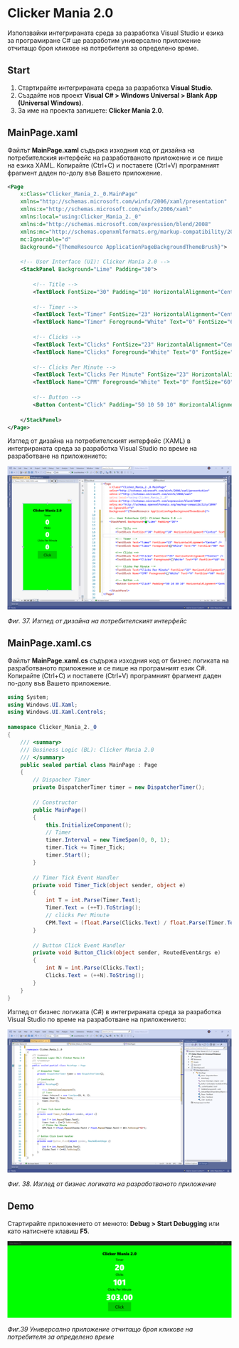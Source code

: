 # Clicker Mania 2.0

Използвайки интегрираната среда за разработка Visual Studio и езика за програмиране C\# ще разработим универсално приложение отчитащо броя кликове на потребителя за определено време.

## Start

1. Стартирайте интегрираната среда за разработка **Visual Studio**. 
2. Създайте нов проект **Visual C\# &gt; Windows Universal &gt; Blank App \(Universal Windows\)**. 
3. За име на проекта запишете: **Clicker Mania 2.0**.

## MainPage.xaml

Файлът **MainPage.xaml** съдържа изходния код от дизайна на потребителския интерфейс на разработваното приложение и се пише на езика XAML. Копирайте \(Ctrl+C\) и поставете \(Ctrl+V\) програмният фрагмент даден по-долу във Вашето приложение.

```xml
<Page
    x:Class="Clicker_Mania_2._0.MainPage"
    xmlns="http://schemas.microsoft.com/winfx/2006/xaml/presentation"
    xmlns:x="http://schemas.microsoft.com/winfx/2006/xaml"
    xmlns:local="using:Clicker_Mania_2._0"
    xmlns:d="http://schemas.microsoft.com/expression/blend/2008"
    xmlns:mc="http://schemas.openxmlformats.org/markup-compatibility/2006"
    mc:Ignorable="d"
    Background="{ThemeResource ApplicationPageBackgroundThemeBrush}">

    <!-- User Interface (UI): Clicker Mania 2.0 -->
    <StackPanel Background="Lime" Padding="30">
        
        <!-- Title -->
        <TextBlock FontSize="30" Padding="10" HorizontalAlignment="Center" Text="Clicker Mania 2.0" FontWeight="ExtraBlack" />

        <!-- Timer -->
        <TextBlock Text="Timer" FontSize="23" HorizontalAlignment="Center" />
        <TextBlock Name="Timer" Foreground="White" Text="0" FontSize="60" HorizontalAlignment="Center" FontWeight="ExtraBlack" />

        <!-- Clicks -->
        <TextBlock Text="Clicks" FontSize="23" HorizontalAlignment="Center" />
        <TextBlock Name="Clicks" Foreground="White" Text="0" FontSize="60" HorizontalAlignment="Center" FontWeight="ExtraBlack" />

        <!-- Clicks Per Minute -->
        <TextBlock Text="Clicks Per Minute" FontSize="23" HorizontalAlignment="Center" />
        <TextBlock Name="CPM" Foreground="White" Text="0" FontSize="60" HorizontalAlignment="Center" FontWeight="ExtraBlack" />
        
        <!-- Button -->
        <Button Content="Click" Padding="50 10 50 10" HorizontalAlignment="Center" FontSize="32" Click="Button_Click" />
   
    </StackPanel>
</Page>

```

Изглед от дизайна на потребителският интерфейс \(XAML\) в интегрираната среда за разработка Visual Studio по време на разработване на приложението:

![](/images/37_Clicker_Mania_2.0_UI.png)

_Фиг. 37. Изглед от дизайна на потребителският интерфейс_

## MainPage.xaml.cs

Файлът **MainPage.xaml.cs** съдържа изходния код от бизнес логиката на разработваното приложение и се пише на програмният език C\#. Копирайте \(Ctrl+C\) и поставете \(Ctrl+V\) програмният фрагмент даден по-долу във Вашето приложение.

```csharp
using System;
using Windows.UI.Xaml;
using Windows.UI.Xaml.Controls;

namespace Clicker_Mania_2._0
{
    /// <summary>
    /// Business Logic (BL): Clicker Mania 2.0
    /// </summary>
    public sealed partial class MainPage : Page
    {
        // Dispacher Timer
        private DispatcherTimer timer = new DispatcherTimer();

        // Constructor
        public MainPage()
        {
            this.InitializeComponent();
            // Timer
            timer.Interval = new TimeSpan(0, 0, 1);
            timer.Tick += Timer_Tick;
            timer.Start();
        }

        // Timer Tick Event Handler
        private void Timer_Tick(object sender, object e)
        {
            int T = int.Parse(Timer.Text);
            Timer.Text = (++T).ToString();
            // clicks Per Minute
            CPM.Text = (float.Parse(Clicks.Text) / float.Parse(Timer.Text) * 60).ToString("N2");
        }

        // Button Click Event Handler
        private void Button_Click(object sender, RoutedEventArgs e)
        {
            int N = int.Parse(Clicks.Text);
            Clicks.Text = (++N).ToString();
        }
    }
}
```

Изглед от бизнес логиката \(C\#\) в интегрираната среда за разработка Visual Studio по време на разработване на приложението:

![](/images/38_Clicker_Mania_2.0_BL.png)

_Фиг. 38. Изглед от бизнес логиката на разработваното приложение_

## Demo 

Стартирайте приложението от менюто: **Debug &gt; Start Debugging** или като натиснете клавиш **F5**.

![](/images/39_Clicker_Mania_2.0_Run.png)

_Фиг.39 Универсално приложение отчитащо броя кликове на потребителя за определено време_

